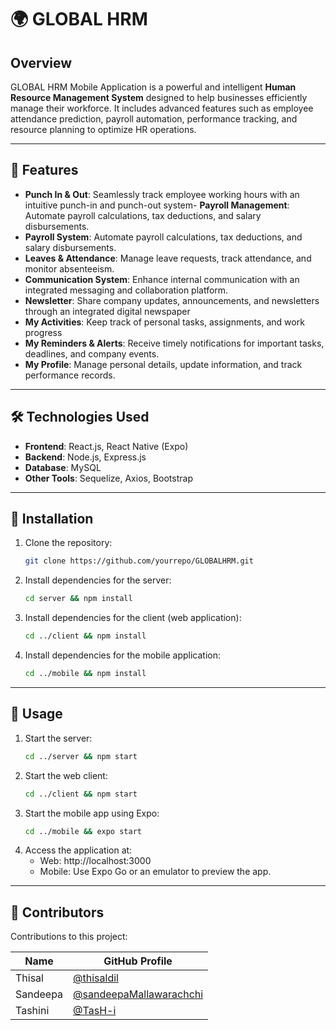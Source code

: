 # 🌍 GLOBAL HRM

## Overview
GLOBAL HRM Mobile Application is a powerful and intelligent **Human Resource Management System** designed to help businesses efficiently manage their workforce. It includes advanced features such as employee attendance prediction, payroll automation, performance tracking, and resource planning to optimize HR operations.

---

## 🌟 Features
- **Punch In & Out**: Seamlessly track employee working hours with an intuitive punch-in and punch-out system- **Payroll Management**: Automate payroll calculations, tax deductions, and salary disbursements.
- **Payroll System**: Automate payroll calculations, tax deductions, and salary disbursements.
- **Leaves & Attendance**: Manage leave requests, track attendance, and monitor absenteeism.
- **Communication System**: Enhance internal communication with an integrated messaging and collaboration platform.
- **Newsletter**: Share company updates, announcements, and newsletters through an integrated digital newspaper
- **My Activities**: Keep track of personal tasks, assignments, and work progress
- **My Reminders & Alerts**: Receive timely notifications for important tasks, deadlines, and company events.
- **My Profile**: Manage personal details, update information, and track performance records.

---

## 🛠️ Technologies Used
- **Frontend**: React.js, React Native (Expo)
- **Backend**: Node.js, Express.js
- **Database**: MySQL
- **Other Tools**: Sequelize, Axios, Bootstrap

---

## 🔧 Installation
1. Clone the repository:  
   ```bash
   git clone https://github.com/yourrepo/GLOBALHRM.git
   ```
2. Install dependencies for the server:
   ```bash
   cd server && npm install
   ```
3. Install dependencies for the client (web application):
   ```bash
   cd ../client && npm install
   ```
4. Install dependencies for the mobile application:
   ```bash
   cd ../mobile && npm install
   ```

---

## 🚀 Usage
1. Start the server:  
   ```bash
   cd ../server && npm start
   ```
2. Start the web client:
   ```bash
   cd ../client && npm start
   ```
3. Start the mobile app using Expo:
   ```bash
   cd ../mobile && expo start
   ```
4. Access the application at:
   - Web: http://localhost:3000
   - Mobile: Use Expo Go or an emulator to preview the app.

---

## 🙌 Contributors

Contributions to this project:

| Name               | GitHub Profile                          |
|--------------------|-----------------------------------------|
| Thisal | [@thisaldil](https://github.com/thisaldil)     |
| Sandeepa  | [@sandeepaMallawarachchi](https://github.com/sandeepaMallawarachchi) |
| Tashini | [@TasH-i](https://github.com/TasH-i) |


